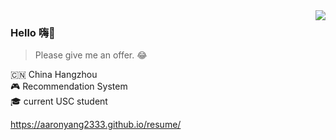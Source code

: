 <img align="right" src="https://github-readme-stats.vercel.app/api?username=AaronYang2333&show_icons=true&icon_color=805AD5&text_color=718096&bg_color=ffffff&hide_title=true" />

### Hello 嗨:wave:

> Please give me an offer. :joy:

:cn: China Hangzhou <br>
:video_game: Recommendation System<br>
:mortar_board: current USC student<br>

https://aaronyang2333.github.io/resume/